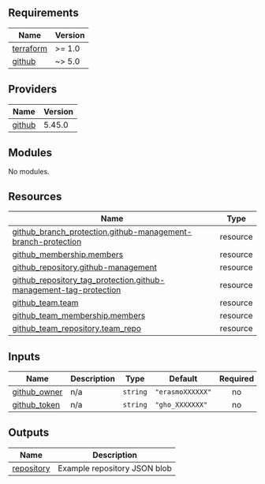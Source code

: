 <!-- BEGIN_TF_DOCS -->
## Requirements

| Name | Version |
|------|---------|
| <a name="requirement_terraform"></a> [terraform](#requirement\_terraform) | >= 1.0 |
| <a name="requirement_github"></a> [github](#requirement\_github) | ~> 5.0 |

## Providers

| Name | Version |
|------|---------|
| <a name="provider_github"></a> [github](#provider\_github) | 5.45.0 |

## Modules

No modules.

## Resources

| Name | Type |
|------|------|
| [github_branch_protection.github-management-branch-protection](https://registry.terraform.io/providers/integrations/github/latest/docs/resources/branch_protection) | resource |
| [github_membership.members](https://registry.terraform.io/providers/integrations/github/latest/docs/resources/membership) | resource |
| [github_repository.github-management](https://registry.terraform.io/providers/integrations/github/latest/docs/resources/repository) | resource |
| [github_repository_tag_protection.github-management-tag-protection](https://registry.terraform.io/providers/integrations/github/latest/docs/resources/repository_tag_protection) | resource |
| [github_team.team](https://registry.terraform.io/providers/integrations/github/latest/docs/resources/team) | resource |
| [github_team_membership.members](https://registry.terraform.io/providers/integrations/github/latest/docs/resources/team_membership) | resource |
| [github_team_repository.team_repo](https://registry.terraform.io/providers/integrations/github/latest/docs/resources/team_repository) | resource |

## Inputs

| Name | Description | Type | Default | Required |
|------|-------------|------|---------|:--------:|
| <a name="input_github_owner"></a> [github\_owner](#input\_github\_owner) | n/a | `string` | `"erasmoXXXXXX"` | no |
| <a name="input_github_token"></a> [github\_token](#input\_github\_token) | n/a | `string` | `"gho_XXXXXXX"` | no |

## Outputs

| Name | Description |
|------|-------------|
| <a name="output_repository"></a> [repository](#output\_repository) | Example repository JSON blob |
<!-- END_TF_DOCS -->
